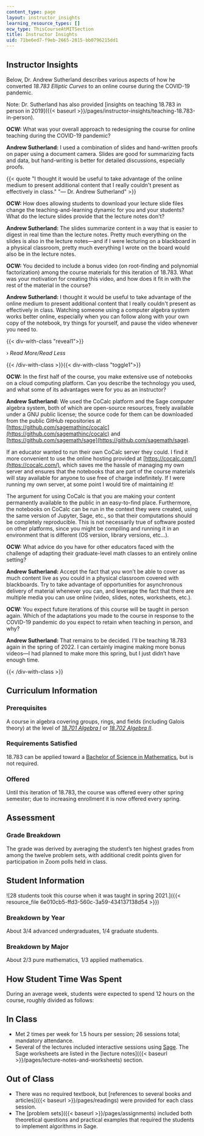 ```yaml
---
content_type: page
layout: instructor_insights
learning_resource_types: []
ocw_type: ThisCourseAtMITSection
title: Instructor Insights
uid: 71be6ed7-f9eb-2665-2815-bb0796215dd1
---
```


Instructor Insights
-------------------

Below, Dr. Andrew Sutherland describes various aspects of how he converted _18.783 Elliptic Curves_ to an online course during the COVID-19 pandemic.

Note: Dr. Sutherland has also provided [insights on teaching 18.783 in person in 2019]({{< baseurl >}}/pages/instructor-insights/teaching-18.783-in-person).

**OCW:** What was your overall approach to redesigning the course for online teaching during the COVID-19 pandemic?

**Andrew Sutherland:** I used a combination of slides and hand-written proofs on paper using a document camera. Slides are good for summarizing facts and data, but hand-writing is better for detailed discussions, especially proofs.

{{< quote "I thought it would be useful to take advantage of the online medium to present additional content that I really couldn't present as effectively in class." "— Dr. Andrew Sutherland" >}}

**OCW:** How does allowing students to download your lecture slide files change the teaching-and-learning dynamic for you and your students? What do the lecture slides provide that the lecture notes don't?

**Andrew Sutherland:** The slides summarize content in a way that is easier to digest in real time than the lecture notes. Pretty much everything on the slides is also in the lecture notes—and if I were lecturing on a blackboard in a physical classroom, pretty much everything I wrote on the board would also be in the lecture notes.

**OCW:** You decided to include a bonus video (on root-finding and polynomial factorization) among the course materials for this iteration of 18.783. What was your motivation for creating this video, and how does it fit in with the rest of the material in the course?

**Andrew Sutherland:** I thought it would be useful to take advantage of the online medium to present additional content that I really couldn't present as effectively in class. Watching someone using a computer algebra system works better online, especially when you can follow along with your own copy of the notebook, try things for yourself, and pause the video whenever you need to.

{{< div-with-class "reveal1">}}

› _Read More/Read Less_

{{< /div-with-class >}}{{< div-with-class "toggle1">}}

**OCW:** In the first half of the course, you make extensive use of notebooks on a cloud computing platform. Can you describe the technology you used, and what some of its advantages were for you as an instructor?

**Andrew Sutherland:** We used the CoCalc platform and the Sage computer algebra system, both of which are open-source resources, freely available under a GNU public license; the source code for them can be downloaded from the public GitHub repositories at [https://github.com/sagemathinc/cocalc](https://github.com/sagemathinc/cocalc) and [https://github.com/sagemath/sage](https://github.com/sagemath/sage).

If an educator wanted to run their own CoCalc server they could. I find it more convenient to use the online hosting provided at [https://cocalc.com/](https://cocalc.com/), which saves me the hassle of managing my own server and ensures that the notebooks that are part of the course materials will stay available for anyone to use free of charge indefinitely. If I were running my own server, at some point I would tire of maintaining it!

The argument for using CoCalc is that you are making your content permanently available to the public in an easy-to-find place. Furthermore, the notebooks on CoCalc can be run in the context they were created, using the same version of Jupyter, Sage, etc., so that their computations should be completely reproducible. This is not necessarily true of software posted on other platforms, since you might be compiling and running it in an environment that is different (OS version, library versions, etc...).

**OCW:** What advice do you have for other educators faced with the challenge of adapting their graduate-level math classes to an entirely online setting?

**Andrew Sutherland:** Accept the fact that you won’t be able to cover as much content live as you could in a physical classroom covered with blackboards. Try to take advantage of opportunities for asynchronous delivery of material whenever you can, and leverage the fact that there are multiple media you can use online (video, slides, notes, worksheets, etc.).

**OCW:** You expect future iterations of this course will be taught in person again. Which of the adaptations you made to the course in response to the COVID-19 pandemic do you expect to retain when teaching in person, and why?

**Andrew Sutherland:** That remains to be decided. I'll be teaching 18.783 again in the spring of 2022. I can certainly imagine making more bonus videos—I had planned to make more this spring, but I just didn’t have enough time.

{{< /div-with-class >}}

Curriculum Information
----------------------

### Prerequisites

A course in algebra covering groups, rings, and fields (including Galois theory) at the level of [_18.701 Algebra I_](/courses/18-701-algebra-i-fall-2010/) or [_18.702 Algebra II_](/courses/18-702-algebra-ii-spring-2011/).

### Requirements Satisfied

18.783 can be applied toward a [Bachelor of Science in Mathematics](http://catalog.mit.edu/degree-charts/mathematics-course-18/), but is not required.

### Offered

Until this iteration of 18.783, the course was offered every other spring semester; due to increasing enrollment it is now offered every spring.

Assessment
----------

### Grade Breakdown

The grade was derived by averaging the student’s ten highest grades from among the twelve problem sets, with additional credit points given for participation in Zoom polls held in class.

Student Information
-------------------

![28 students took this course when it was taught in spring 2021.]({{< resource_file 6e010cb5-ffd3-560c-3a59-434137138d54 >}})

### Breakdown by Year

About 3/4 advanced undergraduates, 1/4 graduate students.

### Breakdown by Major

About 2/3 pure mathematics, 1/3 applied mathematics.

How Student Time Was Spent
--------------------------

During an average week, students were expected to spend 12 hours on the course, roughly divided as follows:

In Class
--------

*   Met 2 times per week for 1.5 hours per session; 26 sessions total; mandatory attendance.
*   Several of the lectures included interactive sessions using [Sage](http://sagemath.org/). The Sage worksheets are listed in the [lecture notes]({{< baseurl >}}/pages/lecture-notes-and-worksheets) section.

Out of Class
------------

*   There was no required textbook, but [references to several books and articles]({{< baseurl >}}/pages/readings) were provided for each class session.
*   The [problem sets]({{< baseurl >}}/pages/assignments) included both theoretical questions and practical examples that required the students to implement algorithms in Sage.